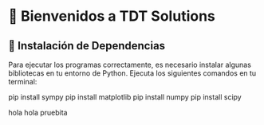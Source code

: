 # 🎉 Bienvenidos a **TDT Solutions** 

## 📌 Instalación de Dependencias  
Para ejecutar los programas correctamente, es necesario instalar algunas bibliotecas en tu entorno de Python. Ejecuta los siguientes comandos en tu terminal:

pip install sympy 
pip install matplotlib
pip install numpy
pip install scipy


hola hola pruebita
